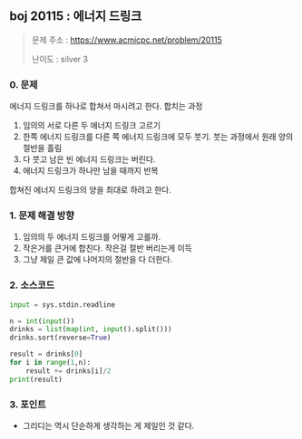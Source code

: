 ## boj 20115 : 에너지 드링크
> 문제 주소 : https://www.acmicpc.net/problem/20115
>
> 난이도 : silver 3

### 0. 문제
에너지 드링크를 하나로 합쳐서 마시려고 한다. 합치는 과정

1. 임의의 서로 다른 두 에너지 드링크 고르기
2. 한쪽 에너지 드링크를 다른 쪽 에너지 드링크에 모두 붓기. 붓는 과정에서 원래 양의 절반을 흘림
3. 다 붓고 남은 빈 에너지 드링크는 버린다.
4. 에너지 드링크가 하나만 남을 때까지 반복

합쳐진 에너지 드링크의 양을 최대로 하려고 한다.

### 1. 문제 해결 방향
1. 임의의 두 에너지 드링크를 어떻게 고를까.
2. 작은거를 큰거에 합친다. 작은걸 절반 버리는게 이득
3. 그냥 제일 큰 값에 나머지의 절반을 다 더한다.

### 2. 소스코드
```python
input = sys.stdin.readline

n = int(input())
drinks = list(map(int, input().split()))
drinks.sort(reverse=True)

result = drinks[0]
for i in range(1,n):
    result += drinks[i]/2
print(result)
```

### 3. 포인트
- 그리디는 역시 단순하게 생각하는 게 제일인 것 같다.